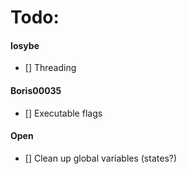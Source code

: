 # Todo:

#### Iosybe
- [] Threading
#### Boris00035
- [] Executable flags
#### Open
- [] Clean up global variables (states?)

